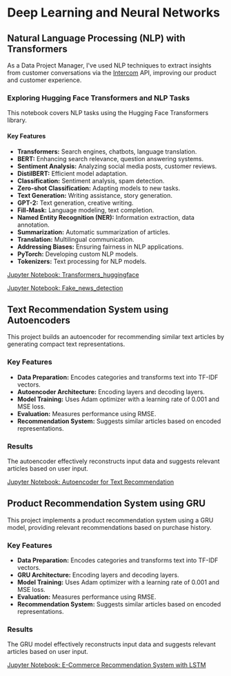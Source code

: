 # Deep Learning and Neural Networks

## Natural Language Processing (NLP) with Transformers

As a Data Project Manager, I've used NLP techniques to extract insights from customer conversations via the [Intercom](https://www.intercom.com/) API, improving our product and customer experience.

### Exploring Hugging Face Transformers and NLP Tasks

This notebook covers NLP tasks using the Hugging Face Transformers library.

#### Key Features

- **Transformers:** Search engines, chatbots, language translation.
- **BERT:** Enhancing search relevance, question answering systems.
- **Sentiment Analysis:** Analyzing social media posts, customer reviews.
- **DistilBERT:** Efficient model adaptation.
- **Classification:** Sentiment analysis, spam detection.
- **Zero-shot Classification:** Adapting models to new tasks.
- **Text Generation:** Writing assistance, story generation.
- **GPT-2:** Text generation, creative writing.
- **Fill-Mask:** Language modeling, text completion.
- **Named Entity Recognition (NER):** Information extraction, data annotation.
- **Summarization:** Automatic summarization of articles.
- **Translation:** Multilingual communication.
- **Addressing Biases:** Ensuring fairness in NLP applications.
- **PyTorch:** Developing custom NLP models.
- **Tokenizers:** Text processing for NLP models.

[Jupyter Notebook: Transformers_huggingface](https://github.com/CatelloTheDataProjectManager/Natural-language-processing/blob/main/Transformers_huggingface.ipynb)

[Jupyter Notebook: Fake_news_detection](https://github.com/CatelloTheDataProjectManager/Fake_news_detection/blob/main/README.md)

## Text Recommendation System using Autoencoders

This project builds an autoencoder for recommending similar text articles by generating compact text representations.

### Key Features

- **Data Preparation:** Encodes categories and transforms text into TF-IDF vectors.
- **Autoencoder Architecture:** Encoding layers and decoding layers.
- **Model Training:** Uses Adam optimizer with a learning rate of 0.001 and MSE loss.
- **Evaluation:** Measures performance using RMSE.
- **Recommendation System:** Suggests similar articles based on encoded representations.

### Results

The autoencoder effectively reconstructs input data and suggests relevant articles based on user input.

[Jupyter Notebook: Autoencoder for Text Recommendation](https://github.com/CatelloTheDataProjectManager/Natural-language-processing/blob/main/Filtrage%20de%20continu%20avec%20des%20r%C3%A9seaux%20de%20neurones.ipynb)

## Product Recommendation System using GRU

This project implements a product recommendation system using a GRU model, providing relevant recommendations based on purchase history.

### Key Features

- **Data Preparation:** Encodes categories and transforms text into TF-IDF vectors.
- **GRU Architecture:** Encoding layers and decoding layers.
- **Model Training:** Uses Adam optimizer with a learning rate of 0.001 and MSE loss.
- **Evaluation:** Measures performance using RMSE.
- **Recommendation System:** Suggests similar articles based on encoded representations.

### Results

The GRU model effectively reconstructs input data and suggests relevant articles based on user input.

[Jupyter Notebook: E-Commerce Recommendation System with LSTM
](https://github.com/CatelloTheDataProjectManager/Natural-language-processing/blob/main/Syst%C3%A8me%20de%20Recommandation%20avec%20un%20LSTM.ipynb)
